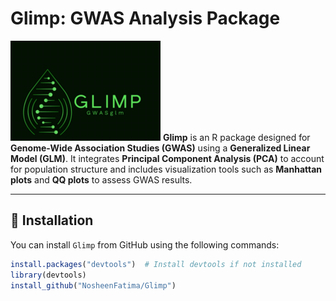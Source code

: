 # Glimp: GWAS Analysis Package
![Glimp Logo](man/figures/logo.png)
**Glimp** is an R package designed for **Genome-Wide Association Studies (GWAS)** using a **Generalized Linear Model (GLM)**. It integrates **Principal Component Analysis (PCA)** to account for population structure and includes visualization tools such as **Manhattan plots** and **QQ plots** to assess GWAS results.

---

## 📌 **Installation**
You can install `Glimp` from GitHub using the following commands:

```r
install.packages("devtools")  # Install devtools if not installed
library(devtools)
install_github("NosheenFatima/Glimp")
